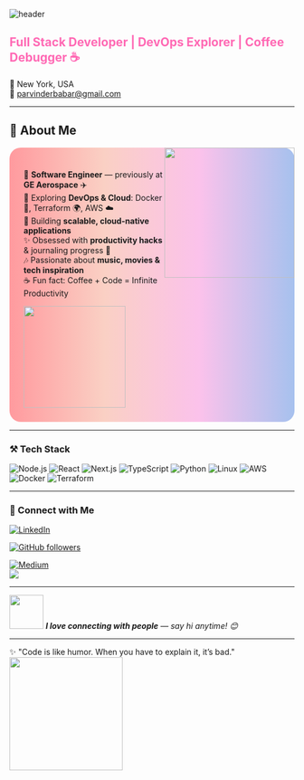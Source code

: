 <!-- HEADER -->
![header](https://capsule-render.vercel.app/api?type=waving&color=gradient&height=220&section=header&text=✨%20Hi,%20I'm%20Parvinder%20Kaur!%20✨&fontSize=40&fontAlignY=35&animation=twinkling)






<h2 style="color:#ff69b4;">Full Stack Developer | DevOps Explorer | Coffee Debugger ☕</h2>
 

📍 New York, USA  
📧 parvinderbabar@gmail.com 




---

## 🌟 About Me  
<img align='right' src="https://media0.giphy.com/media/v1.Y2lkPWVjZjA1ZTQ3ajU5azh0bmJiaGE0bzAxeGJ1bDVhdWZ1Yzdoc3ZwZWdyNnBjMjF0cyZlcD12MV9naWZzX3JlbGF0ZWQmY3Q9Zw/GB6qkAvTyB1r8sOPuS/giphy.webp" width="230">

<div style="background: linear-gradient(90deg, #ff9a9e, #fad0c4, #fbc2eb, #a6c1ee); padding: 25px; border-radius: 20px;">

💼 **Software Engineer** — previously at **GE Aerospace** ✈️  
🌱 Exploring **DevOps & Cloud**: Docker 🐳, Terraform 🌍, AWS ☁️  
🚀 Building **scalable, cloud-native applications**  
✨ Obsessed with **productivity hacks** & journaling progress 📓  
🎶 Passionate about **music, movies & tech inspiration**  
☕ Fun fact: Coffee + Code = Infinite Productivity  



<img src="https://media.giphy.com/media/xT9IgzoKnwFNmISR8I/giphy.gif" width="180">
</div>

---

### ⚒️ Tech Stack
![Node.js](https://img.shields.io/badge/Node.js-339933?style=for-the-badge&logo=node.js&logoColor=white) 
![React](https://img.shields.io/badge/React-20232A?style=for-the-badge&logo=react&logoColor=61DAFB) 
![Next.js](https://img.shields.io/badge/Next.js-000000?style=for-the-badge&logo=next.js&logoColor=white) 
![TypeScript](https://img.shields.io/badge/TypeScript-007ACC?style=for-the-badge&logo=typescript&logoColor=white) 
![Python](https://img.shields.io/badge/Python-3776AB?style=for-the-badge&logo=python&logoColor=white)
![Linux](https://img.shields.io/badge/Linux-FCC624?style=for-the-badge&logo=linux&logoColor=black)
![AWS](https://img.shields.io/badge/AWS-FF9900?style=for-the-badge&logo=amazon-aws&logoColor=white) 
![Docker](https://img.shields.io/badge/Docker-2496ED?style=for-the-badge&logo=docker&logoColor=white) 
![Terraform](https://img.shields.io/badge/Terraform-623CE4?style=for-the-badge&logo=terraform&logoColor=white)  


---

### 🔗 Connect with Me

[![LinkedIn](https://img.shields.io/badge/-LinkedIn-blue?style=flat-square&logo=linkedin&logoColor=white)](https://www.linkedin.com/in/babarparvinder/) 

[![GitHub followers](https://img.shields.io/github/followers/ParvinderBabar?label=Follow&style=social)](https://github.com/ParvinderBabar) 

[![Medium](https://img.shields.io/badge/-Medium-00ab6c?style=flat-square&logo=medium&logoColor=white)](https://medium.com/@parvinderbabar)  
![](https://visitor-badge.glitch.me/badge?page_id=ParvinderBabar.ParvinderBabar)

---



<img src="https://media.giphy.com/media/LnQjpWaON8nhr21vNW/giphy.gif" width="60"> <em><b>I love connecting with people</b> — say hi anytime! 😊</em>

---

✨ "Code is like humor. When you have to explain it, it’s bad."  
<img src="https://media.giphy.com/media/f3iwJFOVOwuy7K6FFw/giphy.gif" width="200">
